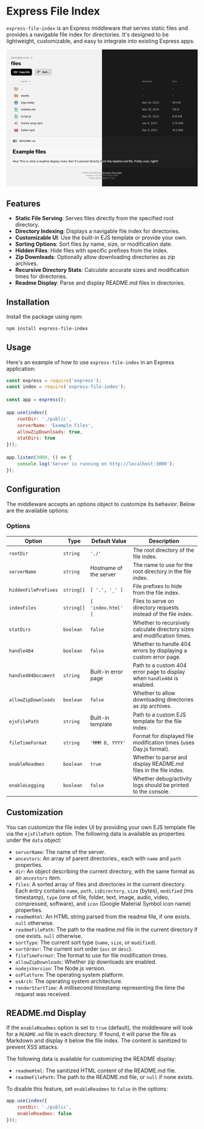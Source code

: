 # Express File Index

`express-file-index` is an Express middleware that serves static files and provides a navigable file index for directories. It's designed to be lightweight, customizable, and easy to integrate into existing Express apps.

![Screenshot of both themes](./promo.png)

## Features

- **Static File Serving**: Serves files directly from the specified root directory.
- **Directory Indexing**: Displays a navigable file index for directories.
- **Customizable UI**: Use the built-in EJS template or provide your own.
- **Sorting Options**: Sort files by name, size, or modification date.
- **Hidden Files**: Hide files with specific prefixes from the index.
- **Zip Downloads**: Optionally allow downloading directories as zip archives.
- **Recursive Directory Stats**: Calculate accurate sizes and modification times for directories.
- **Readme Display**: Parse and display README.md files in directories.

## Installation

Install the package using npm:

```bash
npm install express-file-index
```

## Usage

Here's an example of how to use `express-file-index` in an Express application:

```javascript
const express = require('express');
const index = require('express-file-index');

const app = express();

app.use(index({
    rootDir: './public',
    serverName: 'Example Files',
    allowZipDownloads: true,
    statDirs: true
}));

app.listen(3000, () => {
    console.log('Server is running on http://localhost:3000');
});
```

## Configuration

The middleware accepts an options object to customize its behavior. Below are the available options:

### Options

| Option               | Type       | Default Value | Description                                                                 |
|----------------------|------------|-----------------------|-----------------------------------------------------------------------------|
| `rootDir`            | `string`   | `'./'`                | The root directory of the file index.                                      |
| `serverName`         | `string`   | Hostname of the server| The name to use for the root directory in the file index.                  |
| `hiddenFilePrefixes` | `string[]` | `[ '.', '_' ]`        | File prefixes to hide from the file index.                                 |
| `indexFiles`         | `string[]` | `[ 'index.html' ]`    | Files to serve on directory requests instead of the file index.            |
| `statDirs`           | `boolean`  | `false`               | Whether to recursively calculate directory sizes and modification times.   |
| `handle404`          | `boolean`  | `false`               | Whether to handle 404 errors by displaying a custom error page.            |
| `handle404Document`  | `string`   | Built-in error page   | Path to a custom 404 error page to display when `handle404` is enabled.    |
| `allowZipDownloads`  | `boolean`  | `false`               | Whether to allow downloading directories as zip archives.                  |
| `ejsFilePath`        | `string`   | Built-in template     | Path to a custom EJS template for the file index.                          |
| `fileTimeFormat`     | `string`   | `'MMM D, YYYY'`       | Format for displayed file modification times (uses Day.js format).         |
| `enableReadmes`      | `boolean`  | `true`                | Whether to parse and display README.md files in the file index.            |
| `enableLogging`      | `boolean`  | `false`               | Whether debug/activity logs should be printed to the console.            |

## Customization

You can customize the file index UI by providing your own EJS template file via the `ejsFilePath` option. The following data is available as properties under the `data` object:

- `serverName`: The name of the server.
- `ancestors`: An array of parent directories., each with `name` and `path` properties.
- `dir`: An object describing the current directory, with the same format as an `ancestors` item.
- `files`: A sorted array of files and directories in the current directory. Each entry contains `name`, `path`, `isDirectory`, `size` (bytes), `modified` (ms timestamp), `type` (one of file, folder, text, image, audio, video, compressed, software), and `icon` (Google Material Symbol icon name) properties.
- `readmeHtml`: An HTML string parsed from the readme file, if one exists. `null` otherwise.
- `readmeFilePath`: The path to the readme.md file in the current directory if one exists. `null` otherwise.
- `sortType`: The current sort type (`name`, `size`, or `modified`).
- `sortOrder`: The current sort order (`asc` or `desc`).
- `fileTimeFormat`: The format to use for file modification times.
- `allowZipDownloads`: Whether zip downloads are enabled.
- `nodejsVersion`: The Node.js version.
- `osPlatform`: The operating system platform.
- `osArch`: The operating system architecture.
- `renderStartTime`: A millisecond timestamp representing the time the request was received.

## README.md Display

If the `enableReadmes` option is set to `true` (default), the middleware will look for a `README.md` file in each directory. If found, it will parse the file as Markdown and display it below the file index. The content is sanitized to prevent XSS attacks.

The following data is available for customizing the README display:

- `readmeHtml`: The sanitized HTML content of the README.md file.
- `readmeFilePath`: The path to the README.md file, or `null` if none exists.

To disable this feature, set `enableReadmes` to `false` in the options:

```javascript
app.use(index({
    rootDir: './public',
    enableReadmes: false
}));
```